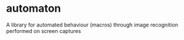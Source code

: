 automaton
=========

A library for automated behaviour (macros) through image recognition performed on screen captures
